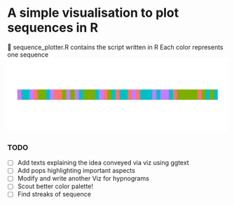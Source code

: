 # A simple visualisation to plot sequences in R
:page_with_curl: sequence_plotter.R contains the script written in R
Each color represents one sequence
![Sequence](https://github.com/rahulvenugopal/sequence_plotter/blob/master/img/sequence.png)

### TODO
- [ ] Add texts explaining the idea conveyed via viz using ggtext
- [ ] Add pops highlighting important aspects
- [ ] Modify and write another Viz for hypnograms
- [ ] Scout better color palette!
- [ ] Find streaks of sequence
